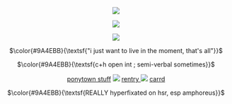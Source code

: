 <p align ="center">
  <img src="https://files.catbox.moe/ebul0g.gif"/>
<p align="center">
<img src="https://files.catbox.moe/lxaw56.gif" />
</p>

<p align="center">
  <img src="https://i.postimg.cc/8CTJHMR6/tumblr-5eba49ae81694e222fdc69b14bbf12b4-f0106e6f-100.gif"/>
<p align="center">
$\color{#9A4EBB}{\textsf{"i just want to live in the moment, that's all"}}$
</p>
<p align="center">
$\color{#9A4EBB}{\textsf{c+h open int ; semi-verbal sometimes}}$
  </p>
<p align="center">
<a href="https://rentry.co/zubzero">ponytown stuff</a>  <img src="https://enchantments.carrd.co/assets/images/gallery04/de9819e4.gif?v=5c8435d5"/>  <a href="https://rentry.co/bekko">rentry </a> <img src="https://enchantments.carrd.co/assets/images/gallery17/7eb6e6ca.gif?v=5c8435d5"/> <a href="https://thelightofhope.carrd.co/">carrd</a> </a>
<p align ="center">
  $\color{#9A4EBB}{\textsf{REALLY hyperfixated on hsr, esp amphoreus}}$
<p align="center">

<!--
**allthesadtales/allthesadtales** is a ✨ _special_ ✨ repository because its `README.md` (this file) appears on your GitHub profile.

Here are some ideas to get you started:

- 🔭 I’m currently working on ...
- 🌱 I’m currently learning ...
- 👯 I’m looking to collaborate on ...
- 🤔 I’m looking for help with ...
- 💬 Ask me about ...
- 📫 How to reach me: ...
- 😄 Pronouns: ...
- ⚡ Fun fact: ...
-->
